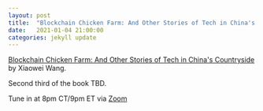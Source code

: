 ```yaml
---
layout: post
title:  "Blockchain Chicken Farm: And Other Stories of Tech in China's Countryside (2/3)"
date:   2021-01-04 21:00:00
categories: jekyll update
---
```


[Blockchain Chicken Farm: And Other Stories of Tech in China's Countryside](https://bookshop.org/books/blockchain-chicken-farm-and-other-stories-of-tech-in-china-s-countryside/9780374538668?aid=13448&listref=civic-tech-book-club-reading-list) by Xiaowei Wang.

Second third of the book TBD. 

Tune in at 8pm CT/9pm ET via [Zoom](https://harvard.zoom.us/j/97704612486)
